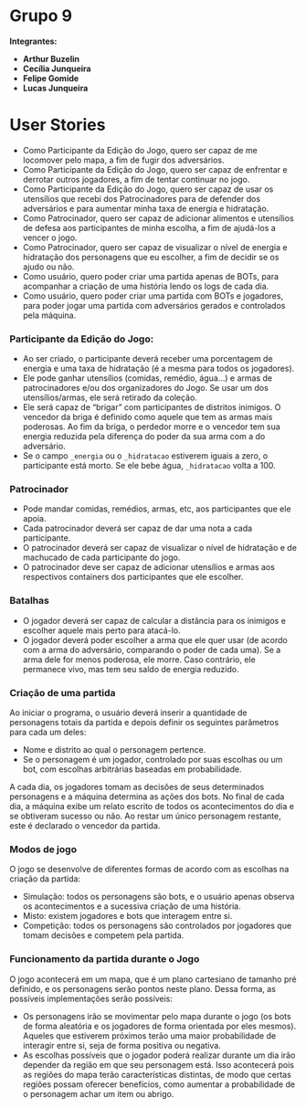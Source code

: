 # Grupo 9

**Integrantes:**
- **Arthur Buzelin**
- **Cecília Junqueira**
- **Felipe Gomide**
- **Lucas Junqueira**

# User Stories
- Como Participante da Edição do Jogo, quero ser capaz de me locomover pelo mapa, a fim de fugir dos adversários.
- Como Participante da Edição do Jogo, quero ser capaz de enfrentar e derrotar outros jogadores, a fim de tentar continuar no jogo.
- Como Participante da Edição do Jogo, quero ser capaz de usar os utensílios que recebi dos Patrocinadores para de defender dos adversários e para aumentar minha taxa de energia e hidratação.
- Como Patrocinador, quero ser capaz de adicionar alimentos e utensílios de defesa aos participantes de minha escolha, a fim de ajudá-los a vencer o jogo.
- Como Patrocinador, quero ser capaz de visualizar o nível de energia e hidratação dos personagens que eu escolher, a fim de decidir se os ajudo ou não.
- Como usuário, quero poder criar uma partida apenas de BOTs, para acompanhar a criação de uma história lendo os logs de cada dia.
- Como usuário, quero poder criar uma partida com BOTs e jogadores, para poder jogar uma partida com adversários gerados e controlados pela máquina.

### Participante da Edição do Jogo:

- Ao ser criado, o participante deverá receber uma porcentagem de energia e uma taxa de hidratação (é a mesma para todos os jogadores).
- Ele pode ganhar utensílios (comidas, remédio, água...) e armas de patrocinadores e/ou dos organizadores do Jogo. Se usar um dos utensílios/armas, ele será retirado da coleção.
- Ele será capaz de “brigar” com participantes de distritos inimigos. O vencedor da briga é definido como aquele que tem as armas mais poderosas. Ao fim da briga, o perdedor morre e o vencedor tem sua energia reduzida pela diferença do poder da sua arma com a do adversário.
- Se o campo `_energia` ou o `_hidratacao` estiverem iguais a zero, o participante está morto. Se ele bebe água, `_hidratacao` volta a 100.

### Patrocinador

- Pode mandar comidas, remédios, armas, etc, aos participantes que ele apoia.
- Cada patrocinador deverá ser capaz de dar uma nota a cada participante.
- O patrocinador deverá ser capaz de visualizar o nível de hidratação e de machucado de cada participante do jogo.
- O patrocinador deve ser capaz de adicionar utensílios e armas aos respectivos containers dos participantes que ele escolher.
  
### Batalhas

- O jogador deverá ser capaz de calcular a distância para os inimigos e escolher aquele mais perto para atacá-lo.
- O jogador deverá poder escolher a arma que ele quer usar (de acordo com a arma do adversário, comparando o poder de cada uma). Se a arma dele for menos poderosa, ele morre. Caso contrário, ele permanece vivo, mas tem seu saldo de energia reduzido.

### Criação de uma partida

Ao iniciar o programa, o usuário deverá inserir a quantidade de personagens totais da partida e depois definir os seguintes parâmetros para cada um deles:
- Nome e distrito ao qual o personagem pertence.
- Se o personagem é um jogador, controlado por suas escolhas ou um bot, com escolhas arbitrárias baseadas em probabilidade.

A cada dia, os jogadores tomam as decisões de seus determinados personagens e a máquina determina as ações dos bots.
No final de cada dia, a máquina exibe um relato escrito de todos os acontecimentos do dia e se obtiveram sucesso ou não.
Ao restar um único personagem restante, este é declarado o vencedor da partida.

### Modos de jogo

O jogo se desenvolve de diferentes formas de acordo com as escolhas na criação da partida:
- Simulação: todos os personagens são bots, e o usuário apenas observa os acontecimentos e a sucessiva criação de uma história.
- Misto: existem jogadores e bots que interagem entre si.
- Competição: todos os personagens são controlados por jogadores que tomam decisões e competem pela partida.

### Funcionamento da partida durante o Jogo

O jogo acontecerá em um mapa, que é um plano cartesiano de tamanho pré definido, e os personagens serão pontos neste plano. Dessa forma, as possíveis implementações serão possíveis:
- Os personagens irão se movimentar pelo mapa durante o jogo (os bots de forma aleatória e os jogadores de forma orientada por eles mesmos). Aqueles que estiverem próximos terão uma maior probabilidade de interagir entre si, seja de forma positiva ou negativa.
- As escolhas possíveis que o jogador poderá realizar durante um dia irão depender da região em que seu personagem está. Isso acontecerá pois as regiões do mapa terão características distintas, de modo que certas regiões possam oferecer benefícios, como aumentar a probabilidade de o personagem achar um item ou abrigo.    

